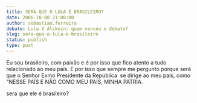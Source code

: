 ```yaml
---
title: SERA QUE O LULA É BRASILEIRO?
date: 2006-10-08 21:00:00
author: sebastiao.ferreira
debate: Lula X Alckmin: quem venceu o debate?
slug: sera-que-o-lula-e-brasileiro
status: publish 
type: post
---
```


Eu sou brasileiro, com paixão e é por isso que fico atento a tudo relacionado ao meu país. E por isso que sempre me pergunto porque será que o Senhor Exmo Presidente da Republica  se dirige ao meu país, como "NESSE PAÍS E NÃO COMO MEU PAÍS, MINHA PATRIA. 


sera que ele é brasileiro?


